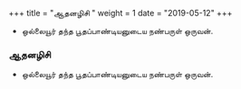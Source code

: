 ﻿+++
title = "ஆதனழிசி  "
weight = 1
date = "2019-05-12"
+++


-  ஒல்லையூர் தந்த பூதப்பாண்டியனுடைய நண்பருள் ஒருவன். 
  
### ஆதனழிசி  
-  ஒல்லையூர் தந்த பூதப்பாண்டியனுடைய நண்பருள் ஒருவன். 
